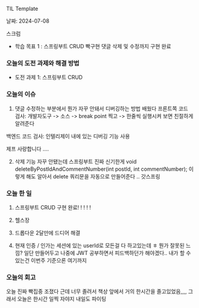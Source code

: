 TIL Template

날짜: 2024-07-08

스크럼
- 학습 목표 1 : 스프링부트 CRUD 빡구현
댓글 삭제 및 수정까지 구현 완료

### 오늘의 도전 과제와 해결 방법
- 도전 과제 1: 스프링부트 CRUD

### 오늘의 이슈

1. 댓글 수정하는 부분에서 뭔가 자꾸 안돼서 디버깅하는 방법 배웠다
프론트쪽 코드 검사:
개발자도구 -> 소스 -> break point 찍고 -> 한줄씩 실행시켜 보면 친절하게 알려준다

백엔드 코드 검사:
인텔리제이 내에 있는 디버깅 기능 사용

제프 사랑합니다 .... 

2. 삭제 기능 자꾸 안됐는데 
스프링부트 진짜 신기한게
void deleteByPostIdAndCommentNumber(int postId, int commentNumber);
이렇게 해도 알아서 delete 쿼리문을 자동으로 만들어준다 .. 갓스프링
### 오늘 한 일

1. 스프링부트 CRUD 구현 완료! ! ! ! !

2. 헬스장

3. 드롭다운 2달만에 드디어 해결

4. 현재 인증 / 인가는 세션에 있는 userId로 모든걸 다 하고있는데 ㅎ 뭔가 잘못된 느낌?
일단 만들어두고 나중에 JWT 공부하면서 피드백하던가 해야겠다..
내가 할 수 있는건 이번주 기준으론 여기까지



### 오늘의 회고
오늘 진짜 빡집중 조졌다
근데 너무 졸려서 책상 앞에서 거의 한시간을 졸고있었음,,,,
그래서 오늘은 한시간 일찍 자야지
내일도 파이팅
